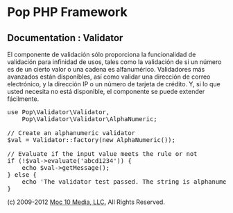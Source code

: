Pop PHP Framework
=================

Documentation : Validator
-------------------------

El componente de validación sólo proporciona la funcionalidad de validación para infinidad de usos, tales como la validación de si un número es de un cierto valor o una cadena es alfanumérico. Validadores más avanzados están disponibles, así como validar una dirección de correo electrónico, y la dirección IP o un número de tarjeta de crédito. Y, si lo que usted necesita no está disponible, el componente se puede extender fácilmente.


<pre>
use Pop\Validator\Validator,
    Pop\Validator\Validator\AlphaNumeric;

// Create an alphanumeric validator
$val = Validator::factory(new AlphaNumeric());

// Evaluate if the input value meets the rule or not
if (!$val->evaluate('abcd1234')) {
    echo $val->getMessage();
} else {
    echo 'The validator test passed. The string is alphanumeric.';
}
</pre>

(c) 2009-2012 [Moc 10 Media, LLC.](http://www.moc10media.com) All Rights Reserved.
